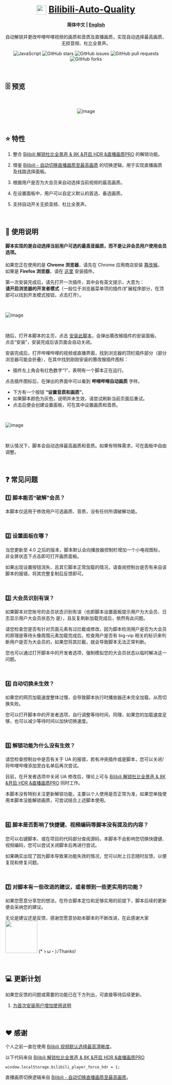 <div align="center">

# <img src="https://www.bilibili.com/favicon.ico" width="30" height="30" style="vertical-align: text-bottom;"> [Bilibili-Auto-Quality](https://greasyfork.org/zh-CN/scripts/486151-%E5%93%94%E5%93%A9%E5%93%94%E5%93%A9%E8%87%AA%E5%8A%A8%E7%94%BB%E8%B4%A8)

#### **简体中文** | [English](https://github.com/AHCorn/Bilibili-Auto-Quality/blob/main/README_EN.md)

自动解锁并更改哔哩哔哩视频的画质和音质及直播画质，实现自动选择最高画质、无损音频、杜比全景声。

![JavaScript](https://img.shields.io/badge/javascript-%23323330.svg?style=for-the-badge&logo=javascript&logoColor=%23F7DF1E)
![GitHub stars](https://img.shields.io/github/stars/AHCorn/Bilibili-Auto-Quality?style=for-the-badge)
![GitHub issues](https://img.shields.io/github/issues/AHCorn/Bilibili-Auto-Quality?style=for-the-badge)
![GitHub pull requests](https://img.shields.io/github/issues-pr/AHCorn/Bilibili-Auto-Quality?style=for-the-badge)
![GitHub forks](https://img.shields.io/github/forks/AHCorn/Bilibili-Auto-Quality?style=for-the-badge)

</div>

<br>

## 🗄 预览

<br>
  
<div align="center">

![image](https://github.com/user-attachments/assets/fc3af3b8-71a2-4c22-ad0d-311423944bc9)


</div>

<br>

## ⭐ 特性


1. 整合 [Bilibili 解锁杜比全景声 & 8K &开启 HDR &直播画质PRO](https://greasyfork.org/zh-TW/scripts/441403) 的解锁功能。

2. 借鉴  [Bilibili - 自动切换直播画质至最高画质](https://greasyfork.org/zh-CN/scripts/467427-bilibili-%E8%87%AA%E5%8A%A8%E5%88%87%E6%8D%A2%E7%9B%B4%E6%92%AD%E7%94%BB%E8%B4%A8%E8%87%B3%E6%9C%80%E9%AB%98%E7%94%BB%E8%B4%A8/code) 的切换逻辑，用于实现直播画质及线路选择面板。

3. 根据用户是否为大会员来自动选择当前视频的最高画质。
   
4. 在设置面板中，用户可以自定义默认的首选、备选画质。
   
5. 支持自动开关无损音频、杜比全景声。


<br>

## 📕 使用说明

#### 脚本实现的是自动选择当前用户可选的最高音画质，而不是让非会员用户使用会员选项。

如果您正在使用的是 **Chrome 浏览器**，请先在 Chrome 应用商店安装 [篡改猴](https://chromewebstore.google.com/detail/%E7%AF%A1%E6%94%B9%E7%8C%B4/dhdgffkkebhmkfjojejmpbldmpobfkfo)。  
如果是 **Firefox 浏览器**，请在 [这里](https://addons.mozilla.org/zh-CN/firefox/addon/tampermonkey/) 安装插件。

第一次安装完成后，请先打开一次插件，其中会有英文提示，大意为：  
**请开启浏览器的开发者模式**（一般位于浏览器菜单项的插件/扩展程序部分，在顶部可以找到开发模式按钮，点击打开）。

<br>


![image](https://github.com/user-attachments/assets/a2d25ad2-47e9-4af1-b762-25b33ae0e9e2)


<br>

随后，打开本脚本的主页，点击 [安装此脚本](https://greasyfork.org/zh-CN/scripts/486151-%E5%93%94%E5%93%A9%E5%93%94%E5%93%A9%E8%87%AA%E5%8A%A8%E7%94%BB%E8%B4%A8)，会弹出篡改猴插件的安装面板。  
点击“安装”，安装完成后该页面会自动关闭。

安装完成后，打开哔哩哔哩的视频或直播界面，找到浏览器的顶栏插件部分（部分浏览器可能会折叠），在其中找到刚刚安装的篡改猴插件图标：  
- 插件左上角会有红色数字“1”，表明有一个脚本正在运行。

点击插件图标后，在弹出的界面中可以看到 **哔哩哔哩自动画质** 字样。  
- 下方有一个按钮 **“设置音质和画质”**。  
- 如果脚本颜色为灰色，说明并未生效，请尝试刷新当前页面后重试。  
- 点击后便会创建设置面板，可在其中设置画质和音质。

<br>

![image](https://github.com/user-attachments/assets/c5cecce0-2a9e-4ec5-8909-e6cbf6f50433)


<br>

默认情况下，脚本会自动选择最高画质和音质。如果有特殊需求，可在面板中自由调整。

<br>


## ❓ 常见问题

### 1️⃣ 脚本能否“破解”会员？

本脚本仅适用于修改用户可选画质、音质，没有任何所谓破解功能。

<br>

### 2️⃣ 设置面板在哪？

当您更新至 4.0 之后的版本，脚本默认会向播放器控制栏增加一个小电视图标，非全屏状态下点击即可打开画质面板。

如果出现设置按钮消失、且其它脚本正常加载的情况，请查阅控制台是否有来自该脚本的报错，将其完整复制后反馈即可。

<br>

### 3️⃣ 大会员识别有误？

如果脚本对您账号的会员状态识别有误（也即脚本设置面板提示用户为大会员、日志显示用户大会员状态为 是），且反复刷新加载完成后，依然有此问题。

请您检查您是否有针对页面元素有过拦截或修改，因为脚本检测用户是否为大会员的原理是等待头像周围元素加载完成后，检查用户是否有 big-vip 相关的标识来判断用户是否为大会员的，如果您将其拦截，就会导致脚本无法正常判断。

您也可以通过打开脚本中的开发者选项，强制模拟您的大会员状态以临时解决这一问题。

<br>

### 4️⃣ 自动切换未生效？

如果您的网页加载速度整体过慢，会导致脚本执行时播放器还未完全加载，从而切换失败。

您可以打开脚本中的开发者选项，自行调整等待时间，同理，如果您的加载速度足够，也可以减少等待时间以加快切换速度。

<br>

### 5️⃣ 解锁功能为什么没有生效？

请您检查控制台中是否有关于 UA 的报错，若有冲突插件或是脚本，您可以关闭/将哔哩哔哩添加至白名单后再次尝试。

目前，在开发者选项中关闭 UA 修改后，理论上可与 [Bilibili 解锁杜比全景声 & 8K &开启 HDR &直播画质PRO](https://greasyfork.org/zh-TW/scripts/441403) 同时工作。

本脚本没有特别关注更新解锁功能，主要以个人使用是否正常为准，如果您单独使用本脚本没能解锁画质，可尝试结合上述脚本使用。

<br>

### 6️⃣ 脚本是否影响了快捷键、视频编码等脚本没有提及的内容？

您可以右键脚本、或在项目的代码部分查阅源码，本脚本不会影响您切换快捷键、视频编码，您可以尝试关闭脚本后再进行尝试。

如果确实出现了因为脚本导致某功能失效的情况，您可以附上日志随时反馈，以便复现和修复问题。 

<br>


### 7️⃣ 对脚本有一些改进的建议，或者想到一些更实用的功能？



如果您愿意分享您的想法，在符合脚本定位和足够实用的前提下，脚本后续的更新便会采纳您的建议。

无论是建议还是反馈，感谢您愿意协助本脚本的不断改进，在此感谢大家  <img style="width:100px;height:100px;" src="https://github.com/user-attachments/assets/676cec52-fe5b-450b-ab54-3aefae5adde7">  (*ゝω・)ﾉThanks!




<br>

## 💻 更新计划

如果您反馈的问题或需要的功能已在下方列出，可直接等待后续更新。

1. [为首次安装用户增加使用说明](https://greasyfork.org/zh-CN/scripts/486151-%E5%93%94%E5%93%A9%E5%93%94%E5%93%A9%E8%87%AA%E5%8A%A8%E7%94%BB%E8%B4%A8/discussions/273251)

<br>

## ❤ 感谢 


个人之前一直在使用 [Bilibili 视频默认选择最高清晰度](https://greasyfork.org/zh-CN/scripts/374770-bilibili-%E8%A7%86%E9%A2%91%E9%BB%98%E8%AE%A4%E9%80%89%E6%8B%A9%E6%9C%80%E9%AB%98%E6%B8%85%E6%99%B0%E5%BA%A6)。

以下代码来自 [Bilibili 解锁杜比全景声 & 8K &开启 HDR &直播画质PRO](https://greasyfork.org/zh-TW/scripts/441403)

```
window.localStorage.bilibili_player_force_hdr = 1;
```

直播画质切换逻辑来自 [Bilibili - 自动切换直播画质至最高画质](https://greasyfork.org/zh-CN/scripts/467427-bilibili-%E8%87%AA%E5%8A%A8%E5%88%87%E6%8D%A2%E7%9B%B4%E6%92%AD%E7%94%BB%E8%B4%A8%E8%87%B3%E6%9C%80%E9%AB%98%E7%94%BB%E8%B4%A8/code)。
